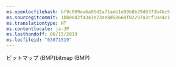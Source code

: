 ```yaml
---
ms.openlocfilehash: bf9c009ea6a95d2a71aeb1e99b8b29d9373b4bc5
ms.sourcegitcommit: 1bb00d2f4343e73ae8d58668f02297a3cf10a4c1
ms.translationtype: HT
ms.contentlocale: ja-JP
ms.lasthandoff: 06/15/2019
ms.locfileid: "63871519"
---
```

<span data-ttu-id="2699a-101">ビットマップ (BMP)</span><span class="sxs-lookup"><span data-stu-id="2699a-101">bitmap (BMP)</span></span>